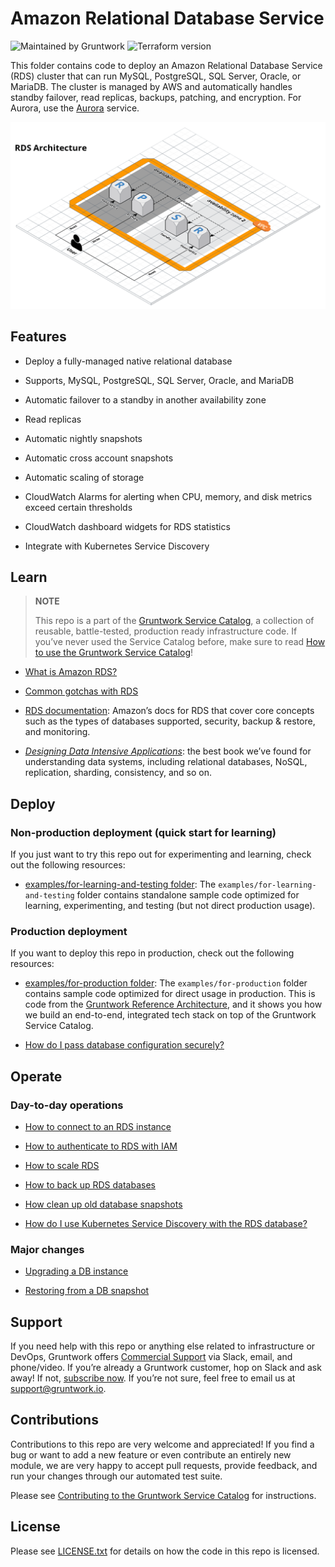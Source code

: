 # Amazon Relational Database Service

![Maintained by Gruntwork](https://img.shields.io/badge/maintained%20by-gruntwork.io-%235849a6.svg)
![Terraform version](https://img.shields.io/badge/tf-%3E%3D1.0.0-blue.svg)

This folder contains code to deploy an Amazon Relational Database Service (RDS) cluster that can run MySQL, PostgreSQL, SQL Server, Oracle, or MariaDB. The cluster is managed by AWS and automatically handles standby failover, read replicas, backups, patching, and encryption. For Aurora, use the [Aurora](../aurora/) service.

![RDS architecture](/_docs/rds-architecture.png?raw=true)

## Features

- Deploy a fully-managed native relational database

- Supports, MySQL, PostgreSQL, SQL Server, Oracle, and MariaDB

- Automatic failover to a standby in another availability zone

- Read replicas

- Automatic nightly snapshots

- Automatic cross account snapshots

- Automatic scaling of storage

- CloudWatch Alarms for alerting when CPU, memory, and disk metrics exceed certain thresholds

- CloudWatch dashboard widgets for RDS statistics

- Integrate with Kubernetes Service Discovery

## Learn

> **NOTE**
>
> This repo is a part of the [Gruntwork Service Catalog](https://github.com/gruntwork-io/terraform-aws-service-catalog/),
> a collection of reusable, battle-tested, production ready infrastructure code.
> If you’ve never used the Service Catalog before, make sure to read
> [How to use the Gruntwork Service Catalog](https://docs.gruntwork.io/reference/services/intro/overview)!

- [What is Amazon RDS?](https://github.com/gruntwork-io/terraform-aws-data-storage/blob/master/modules/rds/core-concepts.md#what-is-amazon-rds)

- [Common gotchas with RDS](https://github.com/gruntwork-io/terraform-aws-data-storage/blob/master/modules/rds/core-concepts.md#common-gotchas)

- [RDS documentation](https://docs.aws.amazon.com/AmazonRDS/latest/UserGuide/Welcome.html): Amazon’s docs for RDS that
    cover core concepts such as the types of databases supported, security, backup & restore, and monitoring.

- *[Designing Data Intensive Applications](https://dataintensive.net)*: the best book we’ve found for understanding data
    systems, including relational databases, NoSQL, replication, sharding, consistency, and so on.

## Deploy

### Non-production deployment (quick start for learning)

If you just want to try this repo out for experimenting and learning, check out the following resources:

- [examples/for-learning-and-testing folder](/examples/for-learning-and-testing): The
    `examples/for-learning-and-testing` folder contains standalone sample code optimized for learning, experimenting, and
    testing (but not direct production usage).

### Production deployment

If you want to deploy this repo in production, check out the following resources:

- [examples/for-production folder](/examples/for-production): The `examples/for-production` folder contains sample
    code optimized for direct usage in production. This is code from the
    [Gruntwork Reference Architecture](https://gruntwork.io/reference-architecture/:), and it shows you how we build an
    end-to-end, integrated tech stack on top of the Gruntwork Service Catalog.

- [How do I pass database configuration securely?](core-concepts.md#how-do-i-pass-database-configuration-securely)

## Operate

### Day-to-day operations

- [How to connect to an RDS instance](https://github.com/gruntwork-io/terraform-aws-data-storage/blob/master/modules/rds/core-concepts.md#how-do-you-connect-to-the-database)

- [How to authenticate to RDS with IAM](https://docs.aws.amazon.com/AmazonRDS/latest/UserGuide/UsingWithRDS.IAM.html)

- [How to scale RDS](https://github.com/gruntwork-io/terraform-aws-data-storage/blob/master/modules/rds/core-concepts.md#how-do-you-scale-this-database)

- [How to back up RDS databases](https://github.com/gruntwork-io/terraform-aws-data-storage/blob/master/modules/lambda-create-snapshot/core-concepts.md#data-backup-core-concepts)

- [How clean up old database snapshots](https://github.com/gruntwork-io/terraform-aws-data-storage/blob/master/modules/lambda-cleanup-snapshots/README.md)

- [How do I use Kubernetes Service
    Discovery with the RDS database?](core-concepts.md#how-do-i-use-kubernetes-service-discovery-with-the-rds-database)

### Major changes

- [Upgrading a DB instance](https://docs.aws.amazon.com/AmazonRDS/latest/UserGuide/USER_UpgradeDBInstance.Upgrading.html)

- [Restoring from a DB snapshot](https://docs.aws.amazon.com/AmazonRDS/latest/UserGuide/USER_RestoreFromSnapshot.html)

## Support

If you need help with this repo or anything else related to infrastructure or DevOps, Gruntwork offers
[Commercial Support](https://gruntwork.io/support/) via Slack, email, and phone/video. If you’re already a Gruntwork
customer, hop on Slack and ask away! If not, [subscribe now](https://www.gruntwork.io/pricing/). If you’re not sure,
feel free to email us at <support@gruntwork.io>.

## Contributions

Contributions to this repo are very welcome and appreciated! If you find a bug or want to add a new feature or even
contribute an entirely new module, we are very happy to accept pull requests, provide feedback, and run your changes
through our automated test suite.

Please see
[Contributing to the Gruntwork Service Catalog](https://gruntwork.io/guides/foundations/how-to-use-gruntwork-infrastructure-as-code-library#_contributing_to_the_gruntwork_infrastructure_as_code_library)
for instructions.

## License

Please see [LICENSE.txt](/LICENSE.txt) for details on how the code in this repo is licensed.

